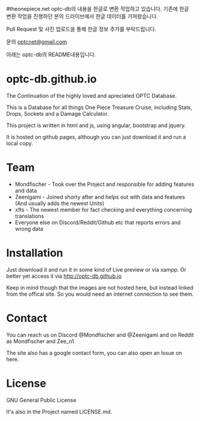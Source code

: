 #theonepiece.net
optc-db의 내용을 한글로 변환 작업하고 있습니다. 기존에 한글 변환 작업을 진행하던 분의 드라이브에서 한글 데이터를 가져왔습니다.

Pull Request 및 사진 업로드을 통해 한글 정보 추가를 부탁드립니다. 

문의 optcnet@gmail.com

아래는 optc-db의 README내용입니다.

# optc-db.github.io

The Continuation of the highly loved and apreciated OPTC Database.

This is a Database for all things One Piece Treasure Cruise, including Stats, Drops, Sockets and a Damage Calculator.

This project is written in html and js, using angular, bootstrap and jquery.

It is hosted on github pages, although you can just download it and run a local copy.

# Team

* Mondfischer - Took over the Project and responsible for adding features and data
* Zeenigami - Joined shorty after and helps out with data and features (And usually adds the newest Units)
* xfts - The newest member for fact checking and everything concerning translations
* Everyone else on Discord/Reddit/Github etc that reports errors and wrong data

# Installation

Just download it and run it in some kind of Live preview or via xampp. Or better yet access it via http://optc-db.github.io

Keep in mind though that the images are not hosted here, but instead linked from the offical site. So you would need an internet connection to see them.

# Contact
 You can reach us on Discord @Mondfischer and @Zeenigami and on Reddit as Mondfischer and Zee_n1
 
 The site also has a google contact form, you can also open an Issue on here.
 
# License
 
 GNU General Public License
 
 It's also in the Project named LICENSE.md.
